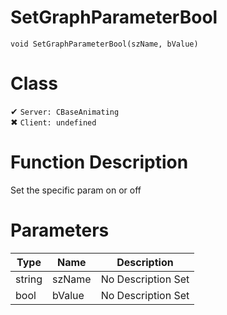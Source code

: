 # SetGraphParameterBool
```
void SetGraphParameterBool(szName, bValue)
```
# Class
✔ `Server: CBaseAnimating`  
✖ `Client: undefined`  

# Function Description
Set the specific param on or off
# Parameters
Type|Name|Description
--|--|--
string|szName|No Description Set
bool|bValue|No Description Set
